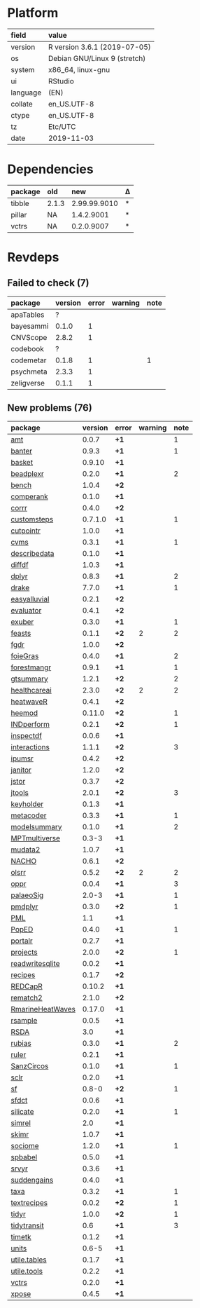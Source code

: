 # Platform

|field    |value                        |
|:--------|:----------------------------|
|version  |R version 3.6.1 (2019-07-05) |
|os       |Debian GNU/Linux 9 (stretch) |
|system   |x86_64, linux-gnu            |
|ui       |RStudio                      |
|language |(EN)                         |
|collate  |en_US.UTF-8                  |
|ctype    |en_US.UTF-8                  |
|tz       |Etc/UTC                      |
|date     |2019-11-03                   |

# Dependencies

|package |old   |new          |Δ  |
|:-------|:-----|:------------|:--|
|tibble  |2.1.3 |2.99.99.9010 |*  |
|pillar  |NA    |1.4.2.9001   |*  |
|vctrs   |NA    |0.2.0.9007   |*  |

# Revdeps

## Failed to check (7)

|package    |version |error |warning |note |
|:----------|:-------|:-----|:-------|:----|
|apaTables  |?       |      |        |     |
|bayesammi  |0.1.0   |1     |        |     |
|CNVScope   |2.8.2   |1     |        |     |
|codebook   |?       |      |        |     |
|codemetar  |0.1.8   |1     |        |1    |
|psychmeta  |2.3.3   |1     |        |     |
|zeligverse |0.1.1   |1     |        |     |

## New problems (76)

|package                                          |version |error  |warning |note |
|:------------------------------------------------|:-------|:------|:-------|:----|
|[amt](problems.md#amt)                           |0.0.7   |__+1__ |        |1    |
|[banter](problems.md#banter)                     |0.9.3   |__+1__ |        |1    |
|[basket](problems.md#basket)                     |0.9.10  |__+1__ |        |     |
|[beadplexr](problems.md#beadplexr)               |0.2.0   |__+1__ |        |2    |
|[bench](problems.md#bench)                       |1.0.4   |__+2__ |        |     |
|[comperank](problems.md#comperank)               |0.1.0   |__+1__ |        |     |
|[corrr](problems.md#corrr)                       |0.4.0   |__+2__ |        |     |
|[customsteps](problems.md#customsteps)           |0.7.1.0 |__+1__ |        |1    |
|[cutpointr](problems.md#cutpointr)               |1.0.0   |__+1__ |        |     |
|[cvms](problems.md#cvms)                         |0.3.1   |__+1__ |        |1    |
|[describedata](problems.md#describedata)         |0.1.0   |__+1__ |        |     |
|[diffdf](problems.md#diffdf)                     |1.0.3   |__+1__ |        |     |
|[dplyr](problems.md#dplyr)                       |0.8.3   |__+1__ |        |2    |
|[drake](problems.md#drake)                       |7.7.0   |__+1__ |        |1    |
|[easyalluvial](problems.md#easyalluvial)         |0.2.1   |__+2__ |        |     |
|[evaluator](problems.md#evaluator)               |0.4.1   |__+2__ |        |     |
|[exuber](problems.md#exuber)                     |0.3.0   |__+1__ |        |1    |
|[feasts](problems.md#feasts)                     |0.1.1   |__+2__ |2       |2    |
|[fgdr](problems.md#fgdr)                         |1.0.0   |__+2__ |        |     |
|[foieGras](problems.md#foiegras)                 |0.4.0   |__+1__ |        |2    |
|[forestmangr](problems.md#forestmangr)           |0.9.1   |__+1__ |        |1    |
|[gtsummary](problems.md#gtsummary)               |1.2.1   |__+2__ |        |2    |
|[healthcareai](problems.md#healthcareai)         |2.3.0   |__+2__ |2       |2    |
|[heatwaveR](problems.md#heatwaver)               |0.4.1   |__+2__ |        |     |
|[heemod](problems.md#heemod)                     |0.11.0  |__+2__ |        |1    |
|[INDperform](problems.md#indperform)             |0.2.1   |__+2__ |        |1    |
|[inspectdf](problems.md#inspectdf)               |0.0.6   |__+1__ |        |     |
|[interactions](problems.md#interactions)         |1.1.1   |__+2__ |        |3    |
|[ipumsr](problems.md#ipumsr)                     |0.4.2   |__+2__ |        |     |
|[janitor](problems.md#janitor)                   |1.2.0   |__+2__ |        |     |
|[jstor](problems.md#jstor)                       |0.3.7   |__+2__ |        |     |
|[jtools](problems.md#jtools)                     |2.0.1   |__+2__ |        |3    |
|[keyholder](problems.md#keyholder)               |0.1.3   |__+1__ |        |     |
|[metacoder](problems.md#metacoder)               |0.3.3   |__+1__ |        |1    |
|[modelsummary](problems.md#modelsummary)         |0.1.0   |__+1__ |        |2    |
|[MPTmultiverse](problems.md#mptmultiverse)       |0.3-3   |__+1__ |        |     |
|[mudata2](problems.md#mudata2)                   |1.0.7   |__+1__ |        |     |
|[NACHO](problems.md#nacho)                       |0.6.1   |__+2__ |        |     |
|[olsrr](problems.md#olsrr)                       |0.5.2   |__+2__ |2       |2    |
|[oppr](problems.md#oppr)                         |0.0.4   |__+1__ |        |3    |
|[palaeoSig](problems.md#palaeosig)               |2.0-3   |__+1__ |        |1    |
|[pmdplyr](problems.md#pmdplyr)                   |0.3.0   |__+2__ |        |1    |
|[PML](problems.md#pml)                           |1.1     |__+1__ |        |     |
|[PopED](problems.md#poped)                       |0.4.0   |__+1__ |        |1    |
|[portalr](problems.md#portalr)                   |0.2.7   |__+1__ |        |     |
|[projects](problems.md#projects)                 |2.0.0   |__+2__ |        |1    |
|[readwritesqlite](problems.md#readwritesqlite)   |0.0.2   |__+1__ |        |     |
|[recipes](problems.md#recipes)                   |0.1.7   |__+2__ |        |     |
|[REDCapR](problems.md#redcapr)                   |0.10.2  |__+1__ |        |     |
|[rematch2](problems.md#rematch2)                 |2.1.0   |__+2__ |        |     |
|[RmarineHeatWaves](problems.md#rmarineheatwaves) |0.17.0  |__+1__ |        |     |
|[rsample](problems.md#rsample)                   |0.0.5   |__+1__ |        |     |
|[RSDA](problems.md#rsda)                         |3.0     |__+1__ |        |     |
|[rubias](problems.md#rubias)                     |0.3.0   |__+1__ |        |2    |
|[ruler](problems.md#ruler)                       |0.2.1   |__+1__ |        |     |
|[SanzCircos](problems.md#sanzcircos)             |0.1.0   |__+1__ |        |1    |
|[sclr](problems.md#sclr)                         |0.2.0   |__+1__ |        |     |
|[sf](problems.md#sf)                             |0.8-0   |__+2__ |        |1    |
|[sfdct](problems.md#sfdct)                       |0.0.6   |__+1__ |        |     |
|[silicate](problems.md#silicate)                 |0.2.0   |__+1__ |        |1    |
|[simrel](problems.md#simrel)                     |2.0     |__+1__ |        |     |
|[skimr](problems.md#skimr)                       |1.0.7   |__+1__ |        |     |
|[sociome](problems.md#sociome)                   |1.2.0   |__+1__ |        |1    |
|[spbabel](problems.md#spbabel)                   |0.5.0   |__+1__ |        |     |
|[srvyr](problems.md#srvyr)                       |0.3.6   |__+1__ |        |     |
|[suddengains](problems.md#suddengains)           |0.4.0   |__+1__ |        |     |
|[taxa](problems.md#taxa)                         |0.3.2   |__+1__ |        |1    |
|[textrecipes](problems.md#textrecipes)           |0.0.2   |__+2__ |        |1    |
|[tidyr](problems.md#tidyr)                       |1.0.0   |__+2__ |        |1    |
|[tidytransit](problems.md#tidytransit)           |0.6     |__+1__ |        |3    |
|[timetk](problems.md#timetk)                     |0.1.2   |__+1__ |        |     |
|[units](problems.md#units)                       |0.6-5   |__+1__ |        |     |
|[utile.tables](problems.md#utiletables)          |0.1.7   |__+1__ |        |     |
|[utile.tools](problems.md#utiletools)            |0.2.2   |__+1__ |        |     |
|[vctrs](problems.md#vctrs)                       |0.2.0   |__+1__ |        |     |
|[xpose](problems.md#xpose)                       |0.4.5   |__+1__ |        |     |

